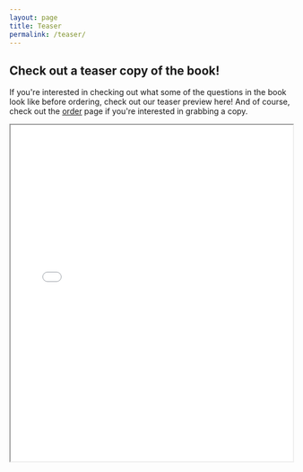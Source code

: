 ```yaml
---
layout: page
title: Teaser
permalink: /teaser/
---
```


## Check out a teaser copy of the book!
If you're interested in checking out what some of the questions in the book look like before ordering, check out our teaser preview here!
And of course, check out the <a href="{{ '/order/' | relative_url }}">order</a> page if you're interested in grabbing a copy.

<iframe src="{{ site.baseurl }}/assets/pdfs/circuits-and-code-teaser.pdf" width="100%" height="600px">
    This browser does not support PDFs. Please <a href="{{ site.baseurl }}/assets/pdfs/circuits-and-code-teaser.pdf">download the PDF</a> instead.
</iframe>
